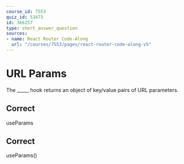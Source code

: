 ```yaml
---
course_id: 7553
quiz_id: 53473
id: 366257
type: short_answer_question
sources:
- name: React Router Code-Along
  url: "/courses/7553/pages/react-router-code-along-v5"
---
```


# URL Params

The \_\_\_\_\_ hook returns an object of key/value pairs of URL parameters.

## Correct

useParams

## Correct

useParams()
